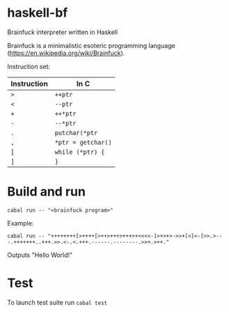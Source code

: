 # haskell-bf
Brainfuck interpreter written in Haskell

Brainfuck is a minimalistic esoteric programming language (https://en.wikipedia.org/wiki/Brainfuck).

Instruction set:

Instruction  | In C
---- | -------------
`>`  | `++ptr`
`<`  | `--ptr`
`+`  |  `++*ptr`
`-`  |  `--*ptr`
`.`  |  `putchar(*ptr`
`,`  |  `*ptr = getchar()`
`[`  |  `while (*ptr) {`
`]`  |  `}`

# Build and run
```
cabal run -- "<brainfuck program>"
```

Example:

```
cabal run -- "++++++++[>++++[>++>+++>+++>+<<<<-]>+>+>->>+[<]<-]>>.>---.+++++++..+++.>>.<-.<.+++.------.--------.>>+.>++."
```

Outputs "Hello World!"

# Test
To launch test suite run `cabal test`

